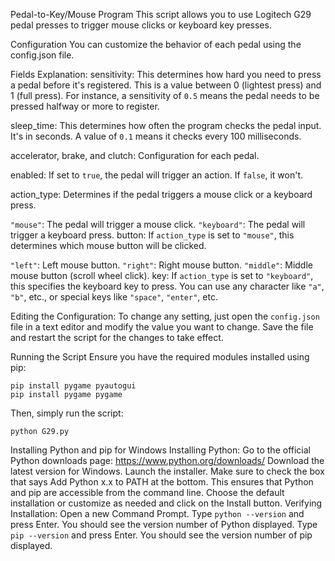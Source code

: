 Pedal-to-Key/Mouse Program
This script allows you to use Logitech G29 pedal presses to trigger mouse clicks or keyboard key presses.

Configuration
You can customize the behavior of each pedal using the config.json file.

Fields Explanation:
sensitivity: This determines how hard you need to press a pedal before it's registered. This is a value between 0 (lightest press) and 1 (full press). For instance, a sensitivity of `0.5` means the pedal needs to be pressed halfway or more to register.

sleep_time: This determines how often the program checks the pedal input. It's in seconds. A value of `0.1` means it checks every 100 milliseconds.

accelerator, brake, and clutch: Configuration for each pedal.

enabled: If set to `true`, the pedal will trigger an action. If `false`, it won't.

action_type: Determines if the pedal triggers a mouse click or a keyboard press.

`"mouse"`: The pedal will trigger a mouse click.
`"keyboard"`: The pedal will trigger a keyboard press.
button: If `action_type` is set to `"mouse"`, this determines which mouse button will be clicked.

`"left"`: Left mouse button.
`"right"`: Right mouse button.
`"middle"`: Middle mouse button (scroll wheel click).
key: If `action_type` is set to `"keyboard"`, this specifies the keyboard key to press. You can use any character like `"a"`, `"b"`, etc., or special keys like `"space"`, `"enter"`, etc.

Editing the Configuration:
To change any setting, just open the `config.json` file in a text editor and modify the value you want to change. Save the file and restart the script for the changes to take effect.

Running the Script
Ensure you have the required modules installed using pip:

```
pip install pygame pyautogui
pip install pygame pygame
```

Then, simply run the script:

```
python G29.py
```

Installing Python and pip for Windows
Installing Python:
Go to the official Python downloads page: https://www.python.org/downloads/
Download the latest version for Windows.
Launch the installer.
Make sure to check the box that says Add Python x.x to PATH at the bottom. This ensures that Python and pip are accessible from the command line.
Choose the default installation or customize as needed and click on the Install button.
Verifying Installation:
Open a new Command Prompt.
Type `python --version` and press Enter. You should see the version number of Python displayed.
Type `pip --version` and press Enter. You should see the version number of pip displayed.




